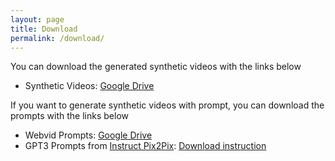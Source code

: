 ```yaml
---
layout: page
title: Download
permalink: /download/
---
```


You can download the generated synthetic videos with the links below
* Synthetic Videos: [Google Drive](https://drive.google.com/file/d/1qS8CPAstT5BdC9Q4P-SASrfbpnjY6SyZ/view?usp=sharing)

If you want to generate synthetic videos with prompt, you can download the prompts with the links below
* Webvid Prompts: [Google Drive](https://drive.google.com/file/d/1DxV8mQC6WtqPytwqguvUPDgdh96pgDDK/view?usp=sharing)
* GPT3 Prompts from [Instruct Pix2Pix](https://github.com/timothybrooks/instruct-pix2pix): [Download instruction](https://github.com/timothybrooks/instruct-pix2pix#generated-dataset)
